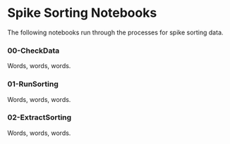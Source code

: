 # Spike Sorting Notebooks

The following notebooks run through the processes for spike sorting data.

### 00-CheckData

Words, words, words.

### 01-RunSorting

Words, words, words.

### 02-ExtractSorting

Words, words, words.
